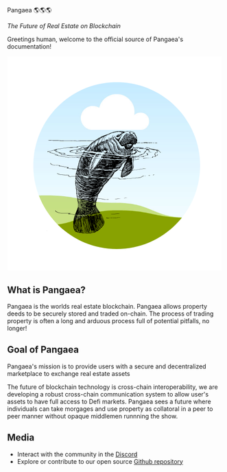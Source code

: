 #
Pangaea 🌎🌎🌎

_The Future of Real Estate on Blockchain_

Greetings human, welcome to the official source of Pangaea's documentation!

![Pangaea Logo](./img/Pangaea1.png)

## What is Pangaea? 

Pangaea is the worlds real estate blockchain. Pangaea allows property deeds to be securely stored and traded on-chain. The process of trading property is often a long and arduous process full of potential pitfalls, no longer!

## Goal of Pangaea

Pangaea's mission is to provide users with a secure and decentralized marketplace to exchange real estate assets 

 The future of blockchain technology is cross-chain interoperability, we are developing a robust cross-chain communication system to allow user's assets to have full access to Defi markets. Pangaea sees a future where individuals can take morgages and use property as collatoral in a peer to peer manner without opaque middlemen runnning the show. 

## Media 

-   Interact with the community in the [Discord](https://discord.com/channels/810212967365869599/810212967877836802)
-   Explore or contribute to our open source [Github repository](https://github.com/Pangaea-Network/Pangaea)

